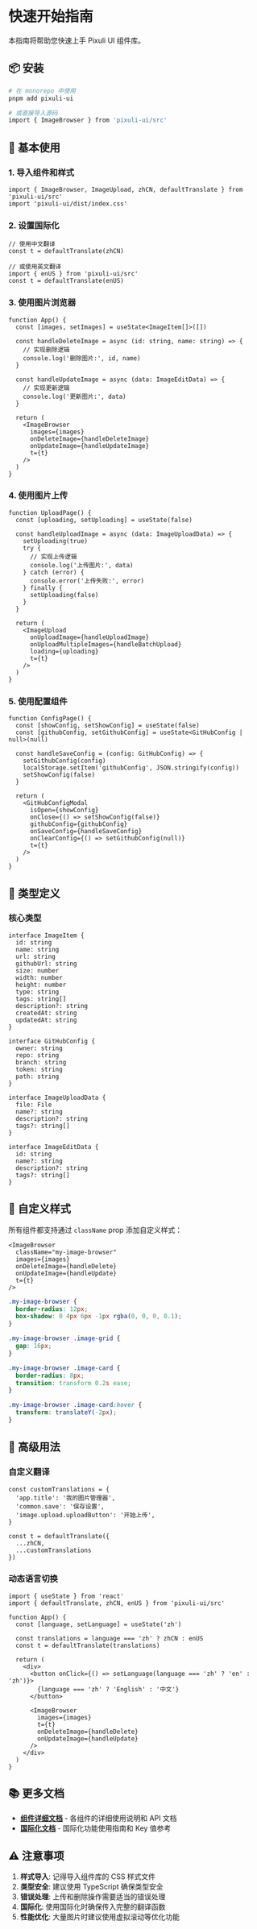 # 快速开始指南

本指南将帮助您快速上手 Pixuli UI 组件库。

## 📦 安装

```bash
# 在 monorepo 中使用
pnpm add pixuli-ui

# 或直接导入源码
import { ImageBrowser } from 'pixuli-ui/src'
```

## 🚀 基本使用

### 1. 导入组件和样式

```tsx
import { ImageBrowser, ImageUpload, zhCN, defaultTranslate } from 'pixuli-ui/src'
import 'pixuli-ui/dist/index.css'
```

### 2. 设置国际化

```tsx
// 使用中文翻译
const t = defaultTranslate(zhCN)

// 或使用英文翻译
import { enUS } from 'pixuli-ui/src'
const t = defaultTranslate(enUS)
```

### 3. 使用图片浏览器

```tsx
function App() {
  const [images, setImages] = useState<ImageItem[]>([])
  
  const handleDeleteImage = async (id: string, name: string) => {
    // 实现删除逻辑
    console.log('删除图片:', id, name)
  }
  
  const handleUpdateImage = async (data: ImageEditData) => {
    // 实现更新逻辑
    console.log('更新图片:', data)
  }
  
  return (
    <ImageBrowser
      images={images}
      onDeleteImage={handleDeleteImage}
      onUpdateImage={handleUpdateImage}
      t={t}
    />
  )
}
```

### 4. 使用图片上传

```tsx
function UploadPage() {
  const [uploading, setUploading] = useState(false)
  
  const handleUploadImage = async (data: ImageUploadData) => {
    setUploading(true)
    try {
      // 实现上传逻辑
      console.log('上传图片:', data)
    } catch (error) {
      console.error('上传失败:', error)
    } finally {
      setUploading(false)
    }
  }
  
  return (
    <ImageUpload
      onUploadImage={handleUploadImage}
      onUploadMultipleImages={handleBatchUpload}
      loading={uploading}
      t={t}
    />
  )
}
```

### 5. 使用配置组件

```tsx
function ConfigPage() {
  const [showConfig, setShowConfig] = useState(false)
  const [githubConfig, setGithubConfig] = useState<GitHubConfig | null>(null)
  
  const handleSaveConfig = (config: GitHubConfig) => {
    setGithubConfig(config)
    localStorage.setItem('githubConfig', JSON.stringify(config))
    setShowConfig(false)
  }
  
  return (
    <GitHubConfigModal
      isOpen={showConfig}
      onClose={() => setShowConfig(false)}
      githubConfig={githubConfig}
      onSaveConfig={handleSaveConfig}
      onClearConfig={() => setGithubConfig(null)}
      t={t}
    />
  )
}
```

## 📝 类型定义

### 核心类型

```tsx
interface ImageItem {
  id: string
  name: string
  url: string
  githubUrl: string
  size: number
  width: number
  height: number
  type: string
  tags: string[]
  description?: string
  createdAt: string
  updatedAt: string
}

interface GitHubConfig {
  owner: string
  repo: string
  branch: string
  token: string
  path: string
}

interface ImageUploadData {
  file: File
  name?: string
  description?: string
  tags?: string[]
}

interface ImageEditData {
  id: string
  name?: string
  description?: string
  tags?: string[]
}
```

## 🎨 自定义样式

所有组件都支持通过 `className` prop 添加自定义样式：

```tsx
<ImageBrowser
  className="my-image-browser"
  images={images}
  onDeleteImage={handleDelete}
  onUpdateImage={handleUpdate}
  t={t}
/>
```

```css
.my-image-browser {
  border-radius: 12px;
  box-shadow: 0 4px 6px -1px rgba(0, 0, 0, 0.1);
}

.my-image-browser .image-grid {
  gap: 16px;
}

.my-image-browser .image-card {
  border-radius: 8px;
  transition: transform 0.2s ease;
}

.my-image-browser .image-card:hover {
  transform: translateY(-2px);
}
```

## 🔧 高级用法

### 自定义翻译

```tsx
const customTranslations = {
  'app.title': '我的图片管理器',
  'common.save': '保存设置',
  'image.upload.uploadButton': '开始上传',
}

const t = defaultTranslate({
  ...zhCN,
  ...customTranslations
})
```

### 动态语言切换

```tsx
import { useState } from 'react'
import { defaultTranslate, zhCN, enUS } from 'pixuli-ui/src'

function App() {
  const [language, setLanguage] = useState('zh')
  
  const translations = language === 'zh' ? zhCN : enUS
  const t = defaultTranslate(translations)
  
  return (
    <div>
      <button onClick={() => setLanguage(language === 'zh' ? 'en' : 'zh')}>
        {language === 'zh' ? 'English' : '中文'}
      </button>
      
      <ImageBrowser
        images={images}
        t={t}
        onDeleteImage={handleDelete}
        onUpdateImage={handleUpdate}
      />
    </div>
  )
}
```

## 📚 更多文档

- **[组件详细文档](./components/)** - 各组件的详细使用说明和 API 文档
- **[国际化文档](./i18n/)** - 国际化功能使用指南和 Key 值参考

## ⚠️ 注意事项

1. **样式导入**: 记得导入组件库的 CSS 样式文件
2. **类型安全**: 建议使用 TypeScript 确保类型安全
3. **错误处理**: 上传和删除操作需要适当的错误处理
4. **国际化**: 使用国际化时确保传入完整的翻译函数
5. **性能优化**: 大量图片时建议使用虚拟滚动等优化功能
